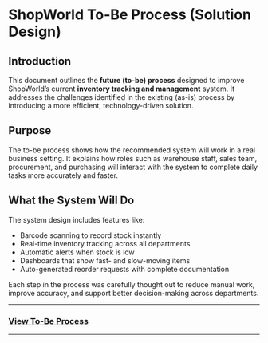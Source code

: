# ShopWorld To-Be Process (Solution Design)

## Introduction  
This document outlines the **future (to-be) process** designed to improve ShopWorld’s current **inventory tracking and management** system. It addresses the challenges identified in the existing (as-is) process by introducing a more efficient, technology-driven solution.

## Purpose  
The to-be process shows how the recommended system will work in a real business setting. It explains how roles such as warehouse staff, sales team, procurement, and purchasing will interact with the system to complete daily tasks more accurately and faster.

## What the System Will Do 
The system design includes features like:
- Barcode scanning to record stock instantly  
- Real-time inventory tracking across all departments  
- Automatic alerts when stock is low  
- Dashboards that show fast- and slow-moving items  
- Auto-generated reorder requests with complete documentation  

Each step in the process was carefully thought out to reduce manual work, improve accuracy, and support better decision-making across departments.

---

### [View To-Be Process](LINK_TO_YOUR_IMAGE)


---

